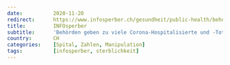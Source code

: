 ```yaml
---
date:          2020-11-20
redirect:      https://www.infosperber.ch/gesundheit/public-health/behoerden-geben-zu-viele-corona-hospitalisierte-und-tote-an/
title:         INFOsperber
subtitle:      'Behörden geben zu viele Corona-Hospitalisierte und -Tote an'
country:       CH
categories:    [Spital, Zahlen, Manipulation]
tags:          [infosperber, sterblichkeit]
---
```

